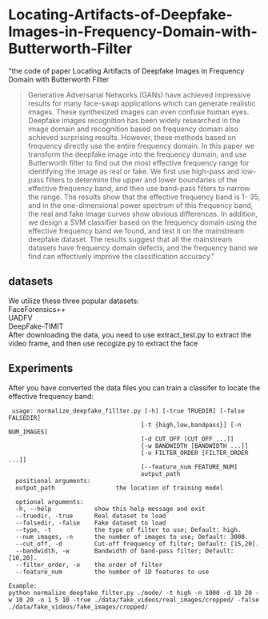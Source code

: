 # Locating-Artifacts-of-Deepfake-Images-in-Frequency-Domain-with-Butterworth-Filter
"the code of paper Locating Artifacts of Deepfake Images in Frequency Domain with Butterworth Filter
>Generative Adversarial Networks (GANs) have
achieved impressive results for many face-swap applications
which can generate realistic images. These synthesized images
can even confuse human eyes. Deepfake images recognition has
been widely researched in the image domain and recognition
based on frequency domain also achieved surprising results.
However, these methods based on frequency directly use the
entire frequency domain. In this paper we transform the deepfake
image into the frequency domain, and use Butterworth filter to
find out the most effective frequency range for identifying the
image as real or fake. We first use high-pass and low-pass filters
to determine the upper and lower boundaries of the effective
frequency band, and then use band-pass filters to narrow the
range. The results show that the effective frequency band is 1-
35, and in the one-dimensional power spectrum of this frequency
band, the real and fake image curves show obvious differences.
In addition, we design a SVM classifier based on the frequency
domain using the effective frequency band we found, and test it
on the mainstream deepfake dataset. The results suggest that all
the mainstream datasets have frequency domain defects, and the
frequency band we find can effectively improve the classification
accuracy."


## datasets
We utilize these three popular datasets:  
FaceForensics++  
UADFV  
DeepFake-TIMIT  
After downloading the data, you need to use extract_test.py to extract the video frame, and then use recogize.py to extract the face

## Experiments
After you have converted the data files you can train a classifer to locate the effective frequency band:  
```
 usage: normalize_deepfake_fillter.py [-h] [-true TRUEDIR] [-false FALSEDIR]
                                     [-t {high,low,bandpass}] [-n NUM_IMAGES]
                                     [-d CUT_OFF [CUT_OFF ...]]
                                     [-w BANDWIDTH [BANDWIDTH ...]]
                                     [-o FILTER_ORDER [FILTER_ORDER ...]]
                                     [--feature_num FEATURE_NUM]
                                     output_path
  positional arguments:
  output_path                 the location of training model

  optional arguments:
  -h, --help            show this help message and exit
  --truedir, -true      Real dataset to load
  --falsedir, -false    Fake dataset to load
  --type, -t            the type of filter to use; Default: high.
  --num_images, -n      the number of images to use; Default: 3000.
  --cut_off, -d         Cut-off frequency of filter; Default: [15,20].
  --bandwidth, -w       Bandwidth of band-pass filter; Default: [10,20].
  --filter_order, -o    the order of filter
  --feature_num         the number of 1D features to use
 
Example: 
python normalize_deepfake_filter.py ./mode/ -t high -n 1000 -d 10 20 -w 10 20 -o 1 5 10 -true ./data/fake_videos/real_images/cropped/ -false ./data/fake_videos/fake_images/cropped/
```
